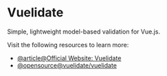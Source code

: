# Vuelidate

Simple, lightweight model-based validation for Vue.js.

Visit the following resources to learn more:

- [@article@Official Website: Vuelidate](https://vuelidate.js.org/)
- [@opensource@vuelidate/vuelidate](https://github.com/vuelidate/vuelidate)
